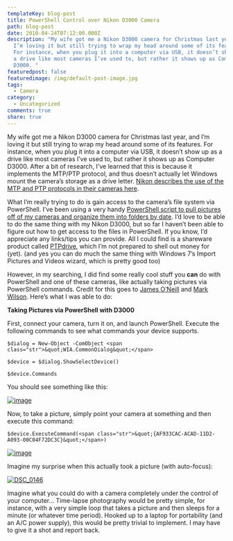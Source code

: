 ```yaml
---
templateKey: blog-post
title: PowerShell Control over Nikon D3000 Camera
path: blog-post
date: 2010-04-24T07:12:00.000Z
description: "My wife got me a Nikon D3000 camera for Christmas last year, and
  I’m loving it but still trying to wrap my head around some of its features.
  For instance, when you plug it into a computer via USB, it doesn’t show up as
  a drive like most cameras I’ve used to, but rather it shows up as Computer
  D3000. "
featuredpost: false
featuredimage: /img/default-post-image.jpg
tags:
  - Camera
category:
  - Uncategorized
comments: true
share: true
---
```

My wife got me a Nikon D3000 camera for Christmas last year, and I’m loving it but still trying to wrap my head around some of its features. For instance, when you plug it into a computer via USB, it doesn’t show up as a drive like most cameras I’ve used to, but rather it shows up as Computer D3000. After a bit of research, I’ve learned that this is because it implements the MTP/PTP protocol, and thus doesn’t actually let Windows mount the camera’s storage as a drive letter. [Nikon describes the use of the MTP and PTP protocols in their cameras here](http://support.nikontech.com/app/answers/detail/a_id/4613).

What I’m really trying to do is gain access to the camera’s file system via PowerShell. I’ve been using a very handy [PowerShell script to pull pictures off of my cameras and organize them into folders by date](/copy-pictures-to-folders-by-date-taken-with-powershell). I’d love to be able to do the same thing with my Nikon D3000, but so far I haven’t been able to figure out how to get access to the files in PowerShell. If you know, I’d appreciate any links/tips you can provide. All I could find is a shareware product called [PTPdrive](http://www.xentrik.net/software/ptpdrive.html), which I’m not prepared to shell out money for (yet). (and yes you can do much the same thing with Windows 7’s Import Pictures and Videos wizard, which is pretty good too)

However, in my searching, I did find some really cool stuff you **can** do with PowerShell and one of these cameras, like actually taking pictures via PowerShell commands. Credit for this goes to [James O’Neill](http://blogs.technet.com/jamesone/archive/2009/09/23/on-scanners-cameras-and-their-usb-modes-and-lifting-the-lid-on-how-they-can-be-scripted.aspx) and [Mark Wilson](http://www.markwilson.co.uk/blog/2009/09/shooting-tethered-on-my-nikon-d700-using-powershell.htm). Here’s what I was able to do:

**Taking Pictures via PowerShell with D3000**

First, connect your camera, turn it on, and launch PowerShell. Execute the following commands to see what commands your device supports.

```
$dialog = New-Object -ComObject <span class="str">&quot;WIA.CommonDialog&quot;</span>

$device = $dialog.ShowSelectDevice()

$device.Commands
```

You should see something like this:

[![image](https://stevesmithblog.com/files/media/image/WindowsLiveWriter/PowerShellControloverNikonD3000Camera_C2AA/image_thumb.png "image")](http://stevesmithblog.com/files/media/image/WindowsLiveWriter/PowerShellControloverNikonD3000Camera_C2AA/image_2.png)

Now, to take a picture, simply point your camera at something and then execute this command:

```
$device.ExecuteCommand(<span class="str">&quot;{AF933CAC-ACAD-11D2-A093-00C04F72DC3C}&quot;</span>)
```

[![image](https://stevesmithblog.com/files/media/image/WindowsLiveWriter/PowerShellControloverNikonD3000Camera_C2AA/image_thumb_1.png "image")](http://stevesmithblog.com/files/media/image/WindowsLiveWriter/PowerShellControloverNikonD3000Camera_C2AA/image_4.png)



Imagine my surprise when this actually took a picture (with auto-focus):

[![DSC_0146](https://stevesmithblog.com/files/media/image/WindowsLiveWriter/PowerShellControloverNikonD3000Camera_C2AA/DSC_0146_thumb.jpg "DSC_0146")](http://stevesmithblog.com/files/media/image/WindowsLiveWriter/PowerShellControloverNikonD3000Camera_C2AA/DSC_0146.jpg)

Imagine what you could do with a camera completely under the control of your computer… Time-lapse photography would be pretty simple, for instance, with a very simple loop that takes a picture and then sleeps for a minute (or whatever time period). Hooked up to a laptop for portability (and an A/C power supply), this would be pretty trivial to implement. I may have to give it a shot and report back.